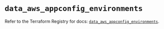 # `data_aws_appconfig_environments`

Refer to the Terraform Registry for docs: [`data_aws_appconfig_environments`](https://registry.terraform.io/providers/hashicorp/aws/6.4.0/docs/data-sources/appconfig_environments).
